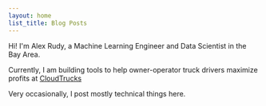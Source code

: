 ```yaml
---
layout: home
list_title: Blog Posts
---
```


Hi! I'm Alex Rudy, a  Machine Learning Engineer and Data Scientist in the Bay Area.

Currently, I am building tools to help owner-operator truck drivers maximize profits at [CloudTrucks](www.cloudtrucks.com)

Very occasionally, I post mostly technical things here.